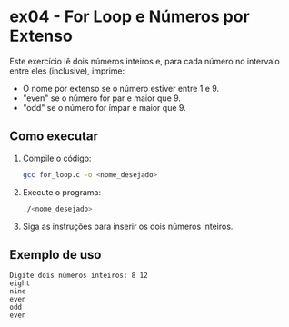 # ex04 - For Loop e Números por Extenso

Este exercício lê dois números inteiros e, para cada número no intervalo entre eles (inclusive), imprime:

- O nome por extenso se o número estiver entre 1 e 9.
- "even" se o número for par e maior que 9.
- "odd" se o número for ímpar e maior que 9.

## Como executar

1. Compile o código:
   ```sh
   gcc for_loop.c -o <nome_desejado>
   ```

2. Execute o programa:
   ```sh
   ./<nome_desejado>
   ```

3. Siga as instruções para inserir os dois números inteiros.

## Exemplo de uso

```
Digite dois números inteiros: 8 12
eight
nine
even
odd
even
```